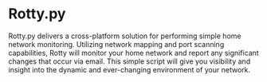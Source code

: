 # Rotty.py
Rotty.py delivers a cross-platform solution for performing simple home network monitoring. Utilizing network mapping and port scanning capabilities, Rotty will monitor your home network and report any significant changes that occur via email. This simple script will give you visibility and insight into the dynamic and ever-changing environment of your network. 
